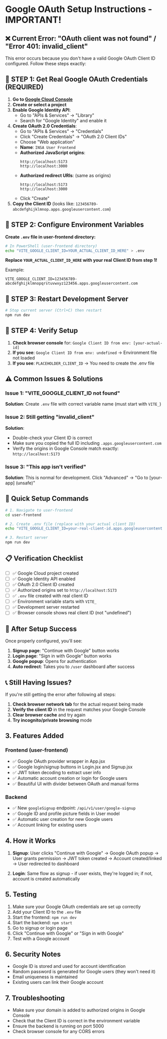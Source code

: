# Google OAuth Setup Instructions - IMPORTANT!

## ❌ Current Error: "OAuth client was not found" / "Error 401: invalid_client"

This error occurs because you don't have a valid Google OAuth Client ID configured. Follow these steps exactly:

## 🔧 STEP 1: Get Real Google OAuth Credentials (REQUIRED)

1. **Go to [Google Cloud Console](https://console.cloud.google.com/)**
2. **Create or select a project**
3. **Enable Google Identity API**:
   - Go to "APIs & Services" → "Library"
   - Search for "Google Identity" and enable it
4. **Create OAuth 2.0 Credentials**:
   - Go to "APIs & Services" → "Credentials"
   - Click "Create Credentials" → "OAuth 2.0 Client IDs"
   - Choose "Web application"
   - **Name**: `INSA User Frontend`
   - **Authorized JavaScript origins**:
     ```
     http://localhost:5173
     http://localhost:3000
     ```
   - **Authorized redirect URIs**: (same as origins)
     ```
     http://localhost:5173
     http://localhost:3000
     ```
   - Click "Create"
5. **Copy the Client ID** (looks like: `123456789-abcdefghijklmnop.apps.googleusercontent.com`)

## 🔧 STEP 2: Configure Environment Variables

**Create `.env` file in user-frontend directory:**

```bash
# In PowerShell (user-frontend directory)
echo "VITE_GOOGLE_CLIENT_ID=YOUR_ACTUAL_CLIENT_ID_HERE" > .env
```

**Replace `YOUR_ACTUAL_CLIENT_ID_HERE` with your real Client ID from step 1!**

Example:
```env
VITE_GOOGLE_CLIENT_ID=123456789-abcdefghijklmnopqrstuvwxyz123456.apps.googleusercontent.com
```

## 🔧 STEP 3: Restart Development Server

```bash
# Stop current server (Ctrl+C) then restart
npm run dev
```

## 🔧 STEP 4: Verify Setup

1. **Check browser console** for: `Google Client ID from env: [your-actual-id]`
2. **If you see**: `Google Client ID from env: undefined` → Environment file not loaded
3. **If you see**: `PLACEHOLDER_CLIENT_ID` → You need to create the .env file

## ⚠️ Common Issues & Solutions

### Issue 1: "VITE_GOOGLE_CLIENT_ID not found"
**Solution**: Create `.env` file with correct variable name (must start with `VITE_`)

### Issue 2: Still getting "invalid_client"
**Solution**: 
- Double-check your Client ID is correct
- Make sure you copied the full ID including `.apps.googleusercontent.com`
- Verify the origins in Google Console match exactly: `http://localhost:5173`

### Issue 3: "This app isn't verified"
**Solution**: This is normal for development. Click "Advanced" → "Go to [your-app] (unsafe)"

## 🚀 Quick Setup Commands

```bash
# 1. Navigate to user-frontend
cd user-frontend

# 2. Create .env file (replace with your actual client ID)
echo "VITE_GOOGLE_CLIENT_ID=your-real-client-id.apps.googleusercontent.com" > .env

# 3. Restart server
npm run dev
```

## 📋 Verification Checklist

- [ ] ✅ Google Cloud project created
- [ ] ✅ Google Identity API enabled
- [ ] ✅ OAuth 2.0 Client ID created
- [ ] ✅ Authorized origins set to `http://localhost:5173`
- [ ] ✅ `.env` file created with real client ID
- [ ] ✅ Environment variable starts with `VITE_`
- [ ] ✅ Development server restarted
- [ ] ✅ Browser console shows real client ID (not "undefined")

## 🎯 After Setup Success

Once properly configured, you'll see:
1. **Signup page**: "Continue with Google" button works
2. **Login page**: "Sign in with Google" button works  
3. **Google popup**: Opens for authentication
4. **Auto redirect**: Takes you to `/user` dashboard after success

## 📞 Still Having Issues?

If you're still getting the error after following all steps:
1. **Check browser network tab** for the actual request being made
2. **Verify the client ID** in the request matches your Google Console
3. **Clear browser cache** and try again
4. **Try incognito/private browsing** mode

## 3. Features Added

### Frontend (user-frontend)
- ✅ Google OAuth provider wrapper in App.jsx
- ✅ Google login/signup buttons in Login.jsx and Signup.jsx
- ✅ JWT token decoding to extract user info
- ✅ Automatic account creation or login for Google users
- ✅ Beautiful UI with divider between OAuth and manual forms

### Backend
- ✅ New `googleSignup` endpoint: `/api/v1/user/google-signup`
- ✅ Google ID and profile picture fields in User model
- ✅ Automatic user creation for new Google users
- ✅ Account linking for existing users

## 4. How it Works

1. **Signup**: User clicks "Continue with Google" → Google OAuth popup → User grants permission → JWT token created → Account created/linked → User redirected to dashboard

2. **Login**: Same flow as signup - if user exists, they're logged in; if not, account is created automatically

## 5. Testing

1. Make sure your Google OAuth credentials are set up correctly
2. Add your Client ID to the `.env` file
3. Start the frontend: `npm run dev`
4. Start the backend: `npm start`
5. Go to signup or login page
6. Click "Continue with Google" or "Sign in with Google"
7. Test with a Google account

## 6. Security Notes

- Google ID is stored and used for account identification
- Random password is generated for Google users (they won't need it)
- Email uniqueness is maintained
- Existing users can link their Google account

## 7. Troubleshooting

- Make sure your domain is added to authorized origins in Google Console
- Check that the Client ID is correct in the environment variable
- Ensure the backend is running on port 5000
- Check browser console for any CORS errors 